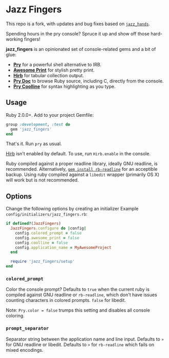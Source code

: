 Jazz Fingers
============

This repo is a fork, with updates and bug fixes based on [`jazz_hands`](https://github.com/nixme/jazz_hands).

Spending hours in the pry console? Spruce it up and show off those
hard-working fingers!

**jazz_fingers** is an opinionated set of console-related gems and a bit of glue:

* [**Pry**][pry] for a powerful shell alternative to IRB.
* [**Awesome Print**][awesome_print] for stylish pretty print.
* [**Hirb**][hirb] for tabular collection output.
* [**Pry Doc**][pry-doc] to browse Ruby source, including C, directly from the
  console.
* [**Pry Coolline**][pry-coolline] for syntax highlighting as you type.


## Usage

Ruby 2.0.0+. Add to your project Gemfile:

```ruby
group :development, :test do
  gem 'jazz_fingers'
end
```

That's it. Run `pry` as usual.

[Hirb][hirb] isn't enabled by default. To use, run `Hirb.enable` in the console.

Ruby compiled against a proper readline library, ideally GNU readline, is
recommended. Alternatively, [`gem install rb-readline`][rb-readline] for an
acceptible backup. Using ruby compiled against a `libedit` wrapper (primarily OS
X) will work but is not recommended.


## Options

Change the following options by creating an initializer
Example `config/initializers/jazz_fingers.rb`:

```ruby
if defined?(JazzFingers)
  JazzFingers.configure do |config|
    config.colored_prompt = false
    config.awesome_print = false
    config.coolline = false
    config.application_name = MyAwesomeProject
  end

  require 'jazz_fingers/setup'
end
```

### `colored_prompt`

Color the console prompt? Defaults to `true` when the current ruby is compiled
against GNU readline or `rb-readline`, which don't have issues counting
characters in colored prompts. `false` for libedit.

Note: `Pry.color = false` trumps this setting and disables all console coloring.

### `prompt_separator`

Separator string between the application name and line input. Defaults to `»`
for GNU readline or libedit. Defaults to `>` for `rb-readline` which fails on
mixed encodings.


[pry]:                http://pry.github.com
[awesome_print]:      https://github.com/michaeldv/awesome_print
[hirb]:               https://github.com/cldwalker/hirb
[pry-doc]:            https://github.com/pry/pry-doc
[pry-coolline]:       https://github.com/pry/pry-coolline
[coderay]:            https://github.com/rubychan/coderay
[rb-readline]:        https://github.com/luislavena/rb-readline
[pullrequests]:       https://github.com/plribeiro3000/jazz_fingers/pulls
[issues]:             https://github.com/plribeiro3000/jazz_fingers/issues
[changelog]:          https://github.com/plribeiro3000/jazz_fingers/blob/master/CHANGELOG.md
